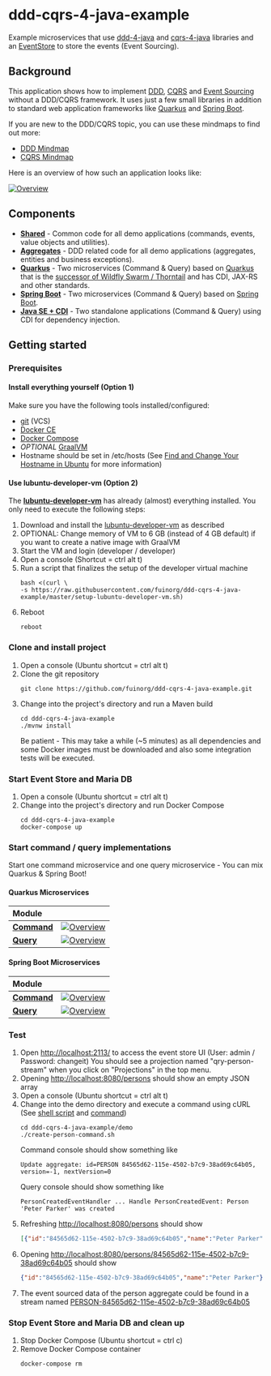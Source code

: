 # ddd-cqrs-4-java-example
Example microservices that use [ddd-4-java](https://github.com/fuinorg/ddd-4-java) and [cqrs-4-java](https://github.com/fuinorg/cqrs-4-java) libraries and an [EventStore](https://eventstore.org/) to store the events (Event Sourcing).

## Background
This application shows how to implement [DDD](https://en.wikipedia.org/wiki/Domain-driven_design), [CQRS](https://en.wikipedia.org/wiki/Command%E2%80%93query_separation) and [Event Sourcing](https://martinfowler.com/eaaDev/EventSourcing.html) without a DDD/CQRS framework. It uses just a few small libraries in addition to  standard web application frameworks like [Quarkus](https://quarkus.io/) and [Spring Boot](https://spring.io/projects/spring-boot/).

If you are new to the DDD/CQRS topic, you can use these mindmaps to find out more: 
- [DDD Mindmap](https://www.mindmeister.com/de/177813182/ddd)
- [CQRS Mindmap](https://www.mindmeister.com/de/177815383/cqrs)

Here is an overview of how such an application looks like: 

[![Overview](https://raw.github.com/fuinorg/ddd-cqrs-4-java-example/master/doc/cqrs-overview-small.png)](doc/cqrs-overview.png)

## Components
- **[Shared](shared)** - Common code for all demo applications (commands, events, value objects and utilities).
- **[Aggregates](aggregates)** - DDD related code for all demo applications (aggregates, entities and business exceptions).
- **[Quarkus](quarkus)** - Two microservices (Command & Query) based on [Quarkus](https://quarkus.io/) that is the [successor of Wildfly Swarm / Thorntail](https://thorntail.io/posts/thorntail-community-announcement-on-quarkus/) and has CDI, JAX-RS and other standards.
- **[Spring Boot](spring-boot)** - Two microservices (Command & Query) based on [Spring Boot](https://spring.io/projects/spring-boot/).
- **[Java SE + CDI](java-se-cdi)** - Two standalone applications (Command & Query) using CDI for dependency injection.

## Getting started

### Prerequisites
#### Install everything yourself (Option 1) 
Make sure you have the following tools installed/configured:
* [git](https://git-scm.com/) (VCS)
* [Docker CE](https://docs.docker.com/engine/installation/linux/docker-ce/ubuntu/)
* [Docker Compose](https://docs.docker.com/compose/)
* *OPTIONAL* [GraalVM](https://www.graalvm.org/)
* Hostname should be set in /etc/hosts (See [Find and Change Your Hostname in Ubuntu](https://helpdeskgeek.com/linux-tips/find-and-change-your-hostname-in-ubuntu/) for more information)

#### Use lubuntu-developer-vm (Option 2)
The **[lubuntu-developer-vm](https://github.com/fuinorg/lubuntu-developer-vm)** has already (almost) everything installed. You only need to  execute the following steps:
1. Download and install the [lubuntu-developer-vm](https://github.com/fuinorg/lubuntu-developer-vm) as described
2. OPTIONAL: Change memory of VM to 6 GB (instead of 4 GB default) if you want to create a native image with GraalVM 
3. Start the VM and login (developer / developer)
4. Open a console (Shortcut = ctrl alt t)
5. Run a script that finalizes the setup of the developer virtual machine
   ```
   bash <(curl \
   -s https://raw.githubusercontent.com/fuinorg/ddd-cqrs-4-java-example/master/setup-lubuntu-developer-vm.sh)   
   ```
6. Reboot
   ```
   reboot
   ```

### Clone and install project 
1. Open a console (Ubuntu shortcut = ctrl alt t)
2. Clone the git repository
   ```
   git clone https://github.com/fuinorg/ddd-cqrs-4-java-example.git
   ```
3. Change into the project's directory and run a Maven build
   ```
   cd ddd-cqrs-4-java-example
   ./mvnw install
   ```
   Be patient - This may take a while (~5 minutes) as all dependencies and some Docker images must be downloaded and also some integration tests will be executed.
   
### Start Event Store and Maria DB
1. Open a console (Ubuntu shortcut = ctrl alt t)
2. Change into the project's directory and run Docker Compose
   ```
   cd ddd-cqrs-4-java-example
   docker-compose up
   ```

### Start command / query implementations
Start one command microservice and one query microservice - You can mix Quarkus & Spring Boot!  

#### Quarkus Microservices
| Module        |       |
| :------------ | :---- |
| **[Command](quarkus/command)** | [![Overview](https://raw.github.com/fuinorg/ddd-cqrs-4-java-example/master/quarkus/command/doc/cdi-command-small.png)](quarkus/command) |
| **[Query](quarkus/query)** | [![Overview](https://raw.github.com/fuinorg/ddd-cqrs-4-java-example/master/quarkus/query/doc/cdi-view-small.png)](quarkus/query) |
  
#### Spring Boot Microservices
| Module        |       |
| :------------ | :---- |
| **[Command](spring-boot/command)** | [![Overview](https://raw.github.com/fuinorg/ddd-cqrs-4-java-example/master/spring-boot/command/doc/spring-command-small.png)](spring-boot/command)  |
| **[Query](spring-boot/query)** | [![Overview](https://raw.github.com/fuinorg/ddd-cqrs-4-java-example/master/spring-boot/query/doc/spring-view-small.png)](spring-boot/query)  |


### Test
1. Open [http://localhost:2113/](http://localhost:2113/) to access the event store UI (User: admin / Password: changeit)
   You should see a projection named "qry-person-stream" when you click on "Projections" in the top menu.
2. Opening [http://localhost:8080/persons](http://localhost:8080/persons) should show an empty JSON array
3. Open a console (Ubuntu shortcut = ctrl alt t)
4. Change into the demo directory and execute a command using cURL (See [shell script](demo/create-person-command.sh) and [command](demo/create-person-command.json)) 
   ```
   cd ddd-cqrs-4-java-example/demo
   ./create-person-command.sh
   ```   
   Command console should show something like
   ```
   Update aggregate: id=PERSON 84565d62-115e-4502-b7c9-38ad69c64b05, version=-1, nextVersion=0
   ```   
   Query console should show something like
   ```
   PersonCreatedEventHandler ... Handle PersonCreatedEvent: Person 'Peter Parker' was created
   ```    
4. Refreshing [http://localhost:8080/persons](http://localhost:8080/persons) should show
    ```json
    [{"id":"84565d62-115e-4502-b7c9-38ad69c64b05","name":"Peter Parker"}]
    ```
5. Opening [http://localhost:8080/persons/84565d62-115e-4502-b7c9-38ad69c64b05](http://localhost:8080/persons/84565d62-115e-4502-b7c9-38ad69c64b05) should show
    ```json
    {"id":"84565d62-115e-4502-b7c9-38ad69c64b05","name":"Peter Parker"}
6. The event sourced data of the person aggregate could be found in a stream named [PERSON-84565d62-115e-4502-b7c9-38ad69c64b05](http://localhost:2113/web/index.html#/streams/PERSON-84565d62-115e-4502-b7c9-38ad69c64b05)


### Stop Event Store and Maria DB and clean up
1. Stop Docker Compose (Ubuntu shortcut = ctrl c)
2. Remove Docker Compose container
   ```   
   docker-compose rm
   ```
